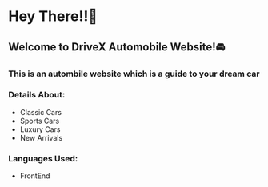 <h1>Hey There!!🌝</h1>
<h2>Welcome to DriveX Automobile Website!🚘</h2>
<h3>This is an autombile website which is a guide to your dream car</h3>

<h3>Details About:</h3>
<ul>
  <li>Classic Cars</li>
  <li>Sports Cars</li>
  <li>Luxury Cars</li>
  <li>New Arrivals</li>
</ul>

<h3>Languages Used:</h3>
<ul>
  <li>FrontEnd</li>
</ul>

